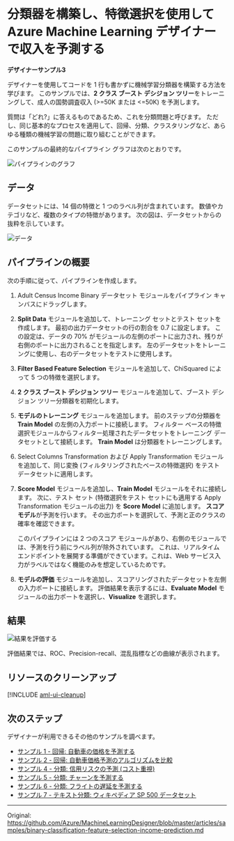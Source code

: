 # 分類器を構築し、特徴選択を使用して Azure Machine Learning デザイナーで収入を予測する
<!-- # Build a classifier & use feature selection to predict income with Azure Machine Learning designer -->

**デザイナーサンプル3**


デザイナーを使用してコードを 1 行も書かずに機械学習分類器を構築する方法を学びます。 このサンプルでは、**2 クラス ブースト デシジョン ツリー**をトレーニングして、成人の国勢調査収入 (>=50K または <=50K) を予測します。
<!-- Learn how to build a machine learning classifier without writing a single line of code using the designer. This sample trains a **two-class boosted decision tree** to predict adult census income (>=50K or <=50K). -->

質問は「どれ?」に答えるものであるため、これを分類問題と呼びます。 ただし、同じ基本的なプロセスを適用して、回帰、分類、クラスタリングなど、あらゆる種類の機械学習の問題に取り組むことができます。
<!-- Because the question is answering "Which one?", this is called a classification problem. However, you can apply the same fundamental process to tackle any type of machine learning problem - regression, classification, clustering, and so on. -->

このサンプルの最終的なパイプライン グラフは次のとおりです。
<!-- Here's the final pipeline graph for this sample: -->

![パイプラインのグラフ](./media/binary-classification-feature-selection-income-prediction/overall-graph.png)


## データ

データセットには、14 個の特徴と 1 つのラベル列が含まれています。 数値やカテゴリなど、複数のタイプの特徴があります。 次の図は、データセットからの抜粋を示しています。
<!-- The dataset contains 14 features and one label column. There are multiple types of features, including numerical and categorical. The following diagram shows an excerpt from the dataset: -->
![データ](media/binary-classification-feature-selection-income-prediction/sample3-dataset-1225.png)


## パイプラインの概要

次の手順に従って、パイプラインを作成します。
<!-- Follow these steps to create the pipeline: -->

1. Adult Census Income Binary データセット モジュールをパイプライン キャンバスにドラッグします。
<!-- 1. Drag the Adult Census Income Binary dataset module into the pipeline canvas. -->
2. **Split Data** モジュールを追加して、トレーニング セットとテスト セットを作成します。 最初の出力データセットの行の割合を 0.7 に設定します。 この設定は、データの 70% がモジュールの左側のポートに出力され、残りが右側のポートに出力されることを指定します。 左のデータセットをトレーニングに使用し、右のデータセットをテストに使用します。
<!-- 1. Add a **Split Data** module to create the training and test sets. Set the fraction of rows in the first output dataset to 0.7. This setting specifies that 70% of the data will be output to the left port of the module and the rest to the right port. We use the left dataset for training and the right one for testing. -->
3. **Filter Based Feature Selection** モジュールを追加して、ChiSquared によって 5 つの特徴を選択します。
<!-- 1. Add the **Filter Based Feature Selection** module to select 5 features by ChiSquared.  -->
4. **2 クラス ブースト デシジョン ツリー** モジュールを追加して、ブースト デシジョン ツリー分類器を初期化します。
<!-- 1. Add a **Two-Class Boosted Decision Tree** module to initialize a boosted decision tree classifier. -->
5. **モデルのトレーニング** モジュールを追加します。 前のステップの分類器を **Train Model** の左側の入力ポートに接続します。 フィルター ベースの特徴選択モジュールからフィルター処理されたデータセットをトレーニング データセットとして接続します。 **Train Model** は分類器をトレーニングします。
<!-- 1. Add a **Train Model** module. Connect the classifier from the previous step to the left input port of the **Train Model**. Connect the filtered dataset from Filter Based Feature Selection module as training dataset.  The **Train Model** will train the classifier. -->
6. Select Columns Transformation および Apply Transformation モジュールを追加して、同じ変換 (フィルタリングされたベースの特徴選択) をテスト データセットに適用します。
<!-- 1. Add Select Columns Transformation and Apply Transformation module to apply the same transformation (filtered based feature selection) to test dataset. -->
7. **Score Model** モジュールを追加し、**Train Model** モジュールをそれに接続します。 次に、テスト セット (特徴選択をテスト セットにも適用する Apply Transformation モジュールの出力) を **Score Model** に追加します。 **スコア モデル**が予測を行います。 その出力ポートを選択して、予測と正のクラスの確率を確認できます。<!-- 1. Add **Score Model** module and connect the **Train Model** module to it. Then add the test set (the output of Apply Transformation module which apply feature selection to test set too) to the **Score Model**. The **Score Model** will make the predictions. You can select its output port to see the predictions and the positive class probabilities. -->

    このパイプラインには 2 つのスコア モジュールがあり、右側のモジュールでは、予測を行う前にラベル列が除外されています。 これは、リアルタイム エンドポイントを展開する準備ができています。これは、Web サービス入力がラベルではなく機能のみを想定しているためです。
    <!-- This pipeline has two score modules, the one on the right has excluded label column before make the prediction. This is prepared to deploy a real-time endpoint, because the web service input will expect only features not label.  -->

8. **モデルの評価** モジュールを追加し、スコアリングされたデータセットを左側の入力ポートに接続します。 評価結果を表示するには、**Evaluate Model** モジュールの出力ポートを選択し、**Visualize** を選択します。
<!-- 1. Add an **Evaluate Model** module and connect the scored dataset to its left input port. To see the evaluation results, select the output port of the **Evaluate Model** module and select **Visualize**. -->


## 結果

![結果を評価する](media/binary-classification-feature-selection-income-prediction/sample3-evaluate-1225.png)

評価結果では、ROC、Precision-recall、混乱指標などの曲線が表示されます。
<!-- In the evaluation results, you can see that the curves like ROC, Precision-recall and confusion metrics.  -->


## リソースのクリーンアップ

[!INCLUDE [aml-ui-cleanup](../../includes/aml-ui-cleanup.md)]


## 次のステップ

デザイナーが利用できるその他のサンプルを調べます。
<!-- Explore the other samples available for the designer: -->

- [サンプル 1 - 回帰: 自動車の価格を予測する](regression-automobile-price-prediction-basic.md)
- [サンプル 2 - 回帰: 自動車価格予測のアルゴリズムを比較](regression-automobile-price-prediction-compare-algorithms.md)
- [サンプル 4 - 分類: 信用リスクの予測 (コスト重視)](binary-classification-python-credit-prediction.md)
- [サンプル 5 - 分類: チャーンを予測する](binary-classification-customer-relationship-prediction.md)
- [サンプル 6 - 分類: フライトの遅延を予測する](r-script-flight-delay-prediction.md)
- [サンプル 7 - テキスト分類: ウィキペディア SP 500 データセット](text-classification-wiki.md)


---


Original: https://github.com/Azure/MachineLearningDesigner/blob/master/articles/samples/binary-classification-feature-selection-income-prediction.md

<!-- # Build a classifier & use feature selection to predict income with Azure Machine Learning designer

**Designer sample 3**


Learn how to build a machine learning classifier without writing a single line of code using the designer. This sample trains a **two-class boosted decision tree** to predict adult census income (>=50K or <=50K).

Because the question is answering "Which one?", this is called a classification problem. However, you can apply the same fundamental process to tackle any type of machine learning problem - regression, classification, clustering, and so on.

Here's the final pipeline graph for this sample:

![Graph of the pipeline](./media/binary-classification-feature-selection-income-prediction/overall-graph.png)


## Data

The dataset contains 14 features and one label column. There are multiple types of features, including numerical and categorical. The following diagram shows an excerpt from the dataset:
![data](media/binary-classification-feature-selection-income-prediction/sample3-dataset-1225.png)



## Pipeline summary

Follow these steps to create the pipeline:

1. Drag the Adult Census Income Binary dataset module into the pipeline canvas.
1. Add a **Split Data** module to create the training and test sets. Set the fraction of rows in the first output dataset to 0.7. This setting specifies that 70% of the data will be output to the left port of the module and the rest to the right port. We use the left dataset for training and the right one for testing.
1. Add the **Filter Based Feature Selection** module to select 5 features by ChiSquared. 
1. Add a **Two-Class Boosted Decision Tree** module to initialize a boosted decision tree classifier.
1. Add a **Train Model** module. Connect the classifier from the previous step to the left input port of the **Train Model**. Connect the filtered dataset from Filter Based Feature Selection module as training dataset.  The **Train Model** will train the classifier.
1. Add Select Columns Transformation and Apply Transformation module to apply the same transformation (filtered based feature selection) to test dataset.
1. Add **Score Model** module and connect the **Train Model** module to it. Then add the test set (the output of Apply Transformation module which apply feature selection to test set too) to the **Score Model**. The **Score Model** will make the predictions. You can select its output port to see the predictions and the positive class probabilities.


    This pipeline has two score modules, the one on the right has excluded label column before make the prediction. This is prepared to deploy a real-time endpoint, because the web service input will expect only features not label. 

1. Add an **Evaluate Model** module and connect the scored dataset to its left input port. To see the evaluation results, select the output port of the **Evaluate Model** module and select **Visualize**.

## Results

![Evaluate the results](media/binary-classification-feature-selection-income-prediction/sample3-evaluate-1225.png)

In the evaluation results, you can see that the curves like ROC, Precision-recall and confusion metrics. 

## Clean up resources

[!INCLUDE [aml-ui-cleanup](../../includes/aml-ui-cleanup.md)]

## Next steps

Explore the other samples available for the designer:

- [Sample 1 - Regression: Predict an automobile's price](regression-automobile-price-prediction-basic.md)
- [Sample 2 - Regression: Compare algorithms for automobile price prediction](regression-automobile-price-prediction-compare-algorithms.md)
- [Sample 4 - Classification: Predict credit risk (cost sensitive)](binary-classification-python-credit-prediction.md)
- [Sample 5 - Classification: Predict churn](binary-classification-customer-relationship-prediction.md)
- [Sample 6 - Classification: Predict flight delays](r-script-flight-delay-prediction.md)
- [Sample 7 - Text Classification: Wikipedia SP 500 Dataset](text-classification-wiki.md) -->
